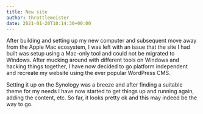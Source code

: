 ```yaml
---
title: New site
author: throttlemeister
date: 2021-01-20T10:14:30+00:00
---
```

After building and setting up my new computer and subsequent move away from the Apple Mac ecosystem, I was left with an issue that the site I had built was setup using a Mac-only tool and could not be migrated to Windows. After mucking around with different tools on Windows and hacking things together, I have now decided to go platform independent and recreate my website using the ever popular WordPress CMS.

Setting it up on the Synology was a breeze and after finding a suitable theme for my needs I have now started to get things up and running again, adding the content, etc. So far, it looks pretty ok and this may indeed be the way to go.
